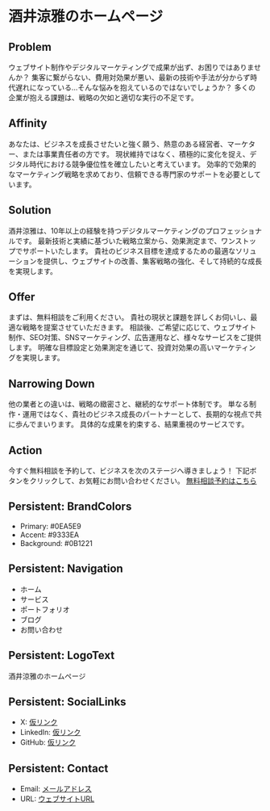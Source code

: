 # 酒井涼雅のホームページ

## Problem
ウェブサイト制作やデジタルマーケティングで成果が出ず、お困りではありませんか？  集客に繋がらない、費用対効果が悪い、最新の技術や手法が分からず時代遅れになっている…そんな悩みを抱えているのではないでしょうか？  多くの企業が抱える課題は、戦略の欠如と適切な実行の不足です。

## Affinity
あなたは、ビジネスを成長させたいと強く願う、熱意のある経営者、マーケター、または事業責任者の方です。  現状維持ではなく、積極的に変化を捉え、デジタル時代における競争優位性を確立したいと考えています。  効率的で効果的なマーケティング戦略を求めており、信頼できる専門家のサポートを必要としています。

## Solution
酒井涼雅は、10年以上の経験を持つデジタルマーケティングのプロフェッショナルです。  最新技術と実績に基づいた戦略立案から、効果測定まで、ワンストップでサポートいたします。  貴社のビジネス目標を達成するための最適なソリューションを提供し、ウェブサイトの改善、集客戦略の強化、そして持続的な成長を実現します。

## Offer
まずは、無料相談をご利用ください。  貴社の現状と課題を詳しくお伺いし、最適な戦略を提案させていただきます。  相談後、ご希望に応じて、ウェブサイト制作、SEO対策、SNSマーケティング、広告運用など、様々なサービスをご提供します。  明確な目標設定と効果測定を通じて、投資対効果の高いマーケティングを実現します。

## Narrowing Down
他の業者との違いは、戦略の緻密さと、継続的なサポート体制です。  単なる制作・運用ではなく、貴社のビジネス成長のパートナーとして、長期的な視点で共に歩んでまいります。  具体的な成果を約束する、結果重視のサービスです。

## Action
今すぐ無料相談を予約して、ビジネスを次のステージへ導きましょう！  下記ボタンをクリックして、お気軽にお問い合わせください。  [無料相談予約はこちら](仮リンク)


## Persistent: BrandColors
- Primary: #0EA5E9
- Accent: #9333EA
- Background: #0B1221

## Persistent: Navigation
- ホーム
- サービス
- ポートフォリオ
- ブログ
- お問い合わせ

## Persistent: LogoText
酒井涼雅のホームページ

## Persistent: SocialLinks
- X: [仮リンク](仮リンク)
- LinkedIn: [仮リンク](仮リンク)
- GitHub: [仮リンク](仮リンク)

## Persistent: Contact
- Email: [メールアドレス](メールアドレス)
- URL: [ウェブサイトURL](ウェブサイトURL)
